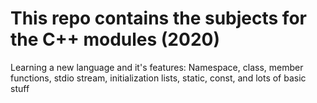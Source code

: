 # This repo contains the subjects for the C++ modules (2020)

Learning a new language and it's features:
Namespace, class, member functions, stdio stream, initialization lists, static, const, and lots of basic stuff